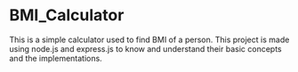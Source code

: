 # BMI_Calculator
This is a simple calculator used to find BMI of a person. This project is made using node.js and express.js to know and understand their basic concepts and the implementations.
